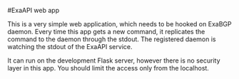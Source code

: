 #ExaAPI web app 

This is a very simple web application, which needs to be hooked on ExaBGP daemon. Every time this app
gets a new command, it replicates the command to the daemon through the stdout. The registered
daemon is watching the stdout of the ExaAPI service.

It can run on the development Flask server, however there is no security layer in this app. 
You should limit the access only from the localhost. 